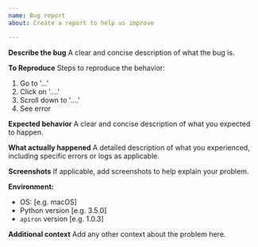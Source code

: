 ```yaml
---
name: Bug report
about: Create a report to help us improve

---
```


**Describe the bug**
A clear and concise description of what the bug is.

**To Reproduce**
Steps to reproduce the behavior:
1. Go to '...'
1. Click on '....'
1. Scroll down to '....'
1. See error

**Expected behavior**
A clear and concise description of what you expected to happen.

**What actually happened**
A detailed description of what you experienced, including specific errors or logs as applicable.

**Screenshots**
If applicable, add screenshots to help explain your problem.

**Environment:**
 - OS: [e.g. macOS]
 - Python version [e.g. 3.5.0]
 - `apiron` version [e.g. 1.0.3]

**Additional context**
Add any other context about the problem here.
